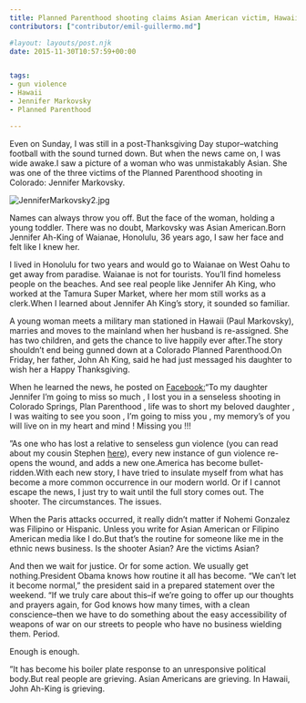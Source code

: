 ```yaml
---
title: Planned Parenthood shooting claims Asian American victim, Hawaii’s Jennifer Markovsky
contributors: ["contributor/emil-guillermo.md"]

#layout: layouts/post.njk
date: 2015-11-30T10:57:59+00:00


tags:
- gun violence
- Hawaii
- Jennifer Markovsky
- Planned Parenthood

---
```


Even on Sunday, I was still in a post-Thanksgiving Day stupor–watching football
with the sound turned down. But when the news came on, I was wide awake.I saw a
picture of a woman who was unmistakably Asian. She was one of the three victims
of the Planned Parenthood shooting in Colorado: Jennifer Markovsky.

![JenniferMarkovsky2.jpg](/uploads/JenniferMarkovsky2.jpg)

Names can always throw you off. But the face of the woman, holding a young
toddler. There was no doubt, Markovsky was Asian American.Born Jennifer Ah-King
of Waianae, Honolulu, 36 years ago, I saw her face and felt like I knew her.

I lived in Honolulu for two years and would go to Waianae on West Oahu to get
away from paradise. Waianae is not for tourists. You’ll find homeless people on
the beaches. And see real people like Jennifer Ah King, who worked at the Tamura
Super Market, where her mom still works as a clerk.When I learned about Jennifer
Ah King’s story, it sounded so familiar.

A young woman meets a military man stationed in Hawaii (Paul Markovsky), marries
and moves to the mainland when her husband is re-assigned. She has two children,
and gets the chance to live happily ever after.The story shouldn’t end being
gunned down at a Colorado Planned Parenthood.On Friday, her father, John Ah
King, said he had just messaged his daughter to wish her a Happy Thanksgiving.

When he learned the news, he posted on
[Facebook:](https://www.facebook.com/john.ahking/posts/900247100070154?pnref=story)“To
my daughter Jennifer I’m going to miss so much , I lost you in a senseless
shooting in Colorado Springs, Plan Parenthood , life was to short my beloved
daughter , I was waiting to see you soon , I’m going to miss you , my memory’s
of you will live on in my heart and mind ! Missing you !!!

”As one who has lost a relative to senseless gun violence (you can read about my
cousin Stephen
[here](/blog/emil-guillermo-do-asian-american-lives-matter/)),
every new instance of gun violence re-opens the wound, and adds a new
one.America has become bullet-ridden.With each new story, I have tried to
insulate myself from what has become a more common occurrence in our modern
world.  Or if I cannot escape the news, I just try to wait until the full story
comes out. The shooter. The circumstances. The issues.

When the Paris attacks occurred, it really didn’t matter if Nohemi Gonzalez was
Filipino or Hispanic. Unless you write for Asian American or Filipino American
media like I do.But that’s the routine for someone like me in the ethnic news
business. Is the shooter Asian? Are the victims Asian?

And then we wait for justice. Or for some action. We usually get
nothing.President Obama knows how routine it all has become. “We can’t let it
become normal,” the president said in a prepared statement over the weekend. “If
we truly care about this–if we’re going to offer up our thoughts and prayers
again, for God knows how many times, with a clean conscience–then we have to do
something about the easy accessibility of weapons of war on our streets to
people who have no business wielding them. Period.

Enough is enough.

”It has become his boiler plate response to an unresponsive political body.But
real people are grieving. Asian Americans are grieving. In Hawaii, John Ah-King
is grieving.

